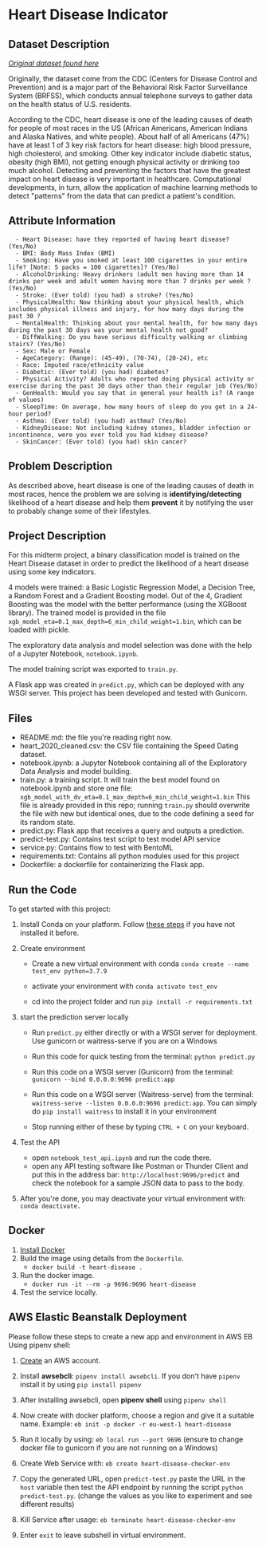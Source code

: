 # Heart Disease Indicator

## Dataset Description

_[Original dataset found here](https://www.kaggle.com/datasets/kamilpytlak/personal-key-indicators-of-heart-disease)_

Originally, the dataset come from the CDC (Centers for Disease Control and Prevention) and is a major part of the Behavioral Risk Factor Surveillance System (BRFSS), which conducts annual telephone surveys to gather data on the health status of U.S. residents.

According to the CDC, heart disease is one of the leading causes of death for people of most races in the US (African Americans, American Indians and Alaska Natives, and white people). About half of all Americans (47%) have at least 1 of 3 key risk factors for heart disease: high blood pressure, high cholesterol, and smoking. Other key indicator include diabetic status, obesity (high BMI), not getting enough physical activity or drinking too much alcohol. Detecting and preventing the factors that have the greatest impact on heart disease is very important in healthcare. Computational developments, in turn, allow the application of machine learning methods to detect "patterns" from the data that can predict a patient's condition.

## Attribute Information

      - Heart Disease: have they reported of having heart disease? (Yes/No)
      - BMI: Body Mass Index (BMI)
      - Smoking: Have you smoked at least 100 cigarettes in your entire life? [Note: 5 packs = 100 cigarettes]? (Yes/No)
      - AlcoholDrinking: Heavy drinkers (adult men having more than 14 drinks per week and adult women having more than 7 drinks per week ? (Yes/No)
      - Stroke: (Ever told) (you had) a stroke? (Yes/No)
      - PhysicalHealth: Now thinking about your physical health, which includes physical illness and injury, for how many days during the past 30 ?
      - MentalHealth: Thinking about your mental health, for how many days during the past 30 days was your mental health not good?
      - DiffWalking: Do you have serious difficulty walking or climbing stairs? (Yes/No)
      - Sex: Male or Female
      - AgeCategory: (Range): (45-49), (70-74), (20-24), etc
      - Race: Imputed race/ethnicity value
      - Diabetic: (Ever told) (you had) diabetes?
      - Physical Activity? Adults who reported doing physical activity or exercise during the past 30 days other than their regular job (Yes/No)
      - GenHealth: Would you say that in general your health is? (A range of values)
      - SleepTime: On average, how many hours of sleep do you get in a 24-hour period?
      - Asthma: (Ever told) (you had) asthma? (Yes/No)
      - KidneyDisease: Not including kidney stones, bladder infection or incontinence, were you ever told you had kidney disease? 
      - SkinCancer: (Ever told) (you had) skin cancer?

## Problem Description

As described above, heart disease is one of the leading causes of death in most races, hence the problem we are solving is **identifying/detecting**  likelihood of a heart disease and help them **prevent** it by notifying the user to probably change some of their lifestyles.

## Project Description

For this midterm project, a binary classification model is trained on the Heart Disease dataset in order to predict the likelihood of a heart disease using some key indicators.

4 models were trained: a Basic Logistic Regression Model, a Decision Tree, a Random Forest and a Gradient Boosting model. Out of the 4, Gradient Boosting was the model with the better performance (using the XGBoost library). The trained model is provided in the file `xgb_model_eta=0.1_max_depth=6_min_child_weight=1.bin`, which can be loaded with pickle.

The exploratory data analysis and model selection was done with the help of a Jupyter Notebook, `notebook.ipynb`.

The model training script was exported to `train.py`.

A Flask app was created in `predict.py`, which can be deployed with any WSGI server. This project has been developed and tested with Gunicorn.

## Files

- README.md: the file you're reading right now.
- heart_2020_cleaned.csv: the CSV file containing the Speed Dating dataset.
- notebook.ipynb: a Jupyter Notebook containing all of the Exploratory Data Analysis and model building.
- train.py: a training script. It will train the best model found on notebook.ipynb and store one file: `xgb_model_with_dv_eta=0.1_max_depth=6_min_child_weight=1.bin` This file is already provided in this repo; running `train.py` should overwrite the file with new but identical ones, due to the code defining a seed for its random state.
- predict.py: Flask app that receives a query and outputs a prediction.
- predict-test.py: Contains test script to test model API service
- service.py: Contains flow to test with BentoML
- requirements.txt: Contains all python modules used for this project
- Dockerfile: a dockerfile for containerizing the Flask app.

## Run the Code

To get started with this project:

1) Install Conda on your platform. Follow [these steps](https://docs.conda.io/projects/conda/en/latest/user-guide/install/index.html#) if you have not installed it before.

2) Create environment
      - Create a new virtual environment with conda `conda create --name test_env python=3.7.9`

      - activate your environment with `conda activate test_env`

      - cd into the project folder and run `pip install -r requirements.txt`

3) start the prediction server locally
      - Run `predict.py` either directly or with a WSGI server for deployment. Use gunicorn or waitress-serve if you are on a Windows

      - Run this code for quick testing from the terminal: `python predict.py`

      - Run this code on a WSGI server (Gunicorn) from the terminal: `gunicorn --bind 0.0.0.0:9696 predict:app`

      - Run this code on a WSGI server (Waitress-serve) from the terminal: `waitress-serve --listen 0.0.0.0:9696 predict:app`. You can simply do `pip install waitress` to install it in your environment

      - Stop running either of these by typing `CTRL + C` on your keyboard.

4) Test the API
      - open `notebook_test_api.ipynb` and run the code there.
      - open any API testing software like Postman or Thunder Client and put this in the address bar: `http://localhost:9696/predict` and check the notebook for a sample JSON data to pass to the body.

5) After you're done, you may deactivate your virtual environment with: `conda deactivate.`

## Docker

1) [Install Docker](https://docs.docker.com/get-docker/)
2) Build the image using details from the `Dockerfile`.
      - `docker build -t heart-disease .`
3) Run the docker image.
      - `docker run -it --rm -p 9696:9696 heart-disease`
4) Test the service locally.

## AWS Elastic Beanstalk Deployment

Please follow these steps to create a new app and environment in AWS EB Using pipenv shell:

1) [Create](https://aws.amazon.com/premiumsupport/knowledge-center/create-and-activate-aws-account/) an AWS account.

2) Install **awsebcli**: `pipenv install awsebcli`. If you don't have `pipenv` install it by using `pip install pipenv`

3) After installing awsebcli, open **pipenv shell** using `pipenv shell`

4) Now create with docker platform, choose a region and give it a suitable name. Example: `eb init -p docker -r eu-west-1 heart-disease`

5) Run it locally by using: `eb local run --port 9696` (ensure to change docker file to gunicorn if you are not running on a Windows)

6) Create Web Service with: `eb create heart-disease-checker-env`

7) Copy the generated URL, open `predict-test.py` paste the URL in the `host` variable then test the API endpoint by running the script `python predict-test.py`. (change the values as you like to experiment and see different results)

8) Kill Service after usage: `eb terminate heart-disease-checker-env`

9) Enter `exit` to leave subshell in virtual environment.
